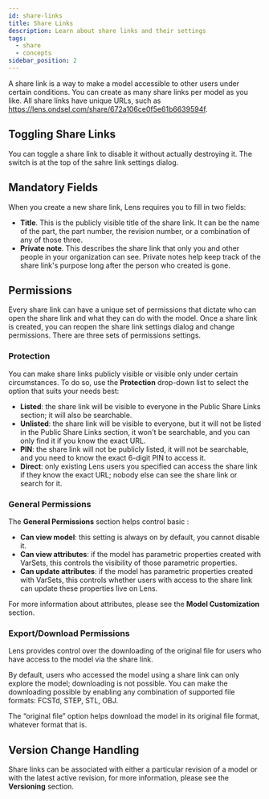 ```yaml
---
id: share-links
title: Share Links
description: Learn about share links and their settings
tags:
  - share
  - concepts
sidebar_position: 2
---
```


A share link is a way to make a model accessible to other users under certain conditions. You can create as many share links per model as you like. All share links have unique URLs, such as https://lens.ondsel.com/share/672a106ce0f5e61b6639594f.

## Toggling Share Links

You can toggle a share link to disable it without actually destroying it. The switch is at the top of the sahre link settings dialog.

## Mandatory Fields

When you create a new share link, Lens requires you to fill in two fields:

- **Title**. This is the publicly visible title of the share link. It can be the name of the part, the part number, the revision number, or a combination of any of those three.
- **Private note**. This describes the share link that only you and other people in your organization can see. Private notes help keep track of the share link's purpose long after the person who created is gone.

## Permissions

Every share link can have a unique set of permissions that dictate who can open the share link and what they can do with the model. Once a share link is created, you can reopen the share link settings dialog and change permissions. There are three sets of permissions settings.

### Protection

You can make share links publicly visible or visible only under certain circumstances. To do so, use the **Protection** drop-down list to select the option that suits your needs best:

- **Listed**: the share link will be visible to everyone in the Public Share Links section; it will also be searchable.
- **Unlisted**: the share link will be visible to everyone, but it will not be listed in the Public Share Links section, it won't be searchable, and you can only find it if you know the exact URL.
- **PIN**: the share link will not be publicly listed, it will not be searchable, and you need to know the exact 6-digit PIN to access it.
- **Direct**: only existing Lens users you specified can access the share link if they know the exact URL; nobody else can see the share link or search for it.

### General Permissions

The **General Permissions** section helps control basic :

- **Can view model**: this setting is always on by default, you cannot disable it.
- **Can view attributes**: if the model has parametric properties created with VarSets, this controls the visibility of those parametric properties.
- **Can update attributes**: if the model has parametric properties created with VarSets, this controls whether users with access to the share link can update these properties live on Lens.

For more information about attributes, please see the **Model Customization** section.

### Export/Download Permissions

Lens provides control over the downloading of the original file for users who have access to the model via the share link.

By default, users who accessed the model using a share link can only explore the model; downloading is not possible. You can make the downloading possible by enabling any combination of supported file formats: FCSTd, STEP, STL, OBJ.

The “original file” option helps download the model in its original file format, whatever format that is.

## Version Change Handling

Share links can be associated with either a particular revision of a model or with the latest active revision, for more information, please see the **Versioning** section.
